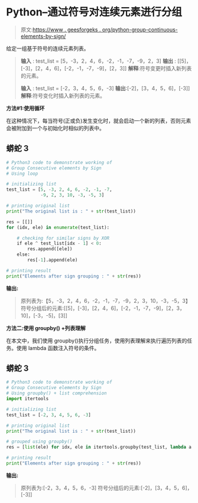 # Python–通过符号对连续元素进行分组

> 原文:[https://www . geesforgeks . org/python-group-continuous-elements-by-sign/](https://www.geeksforgeeks.org/python-group-consecutive-elements-by-sign/)

给定一组基于符号的连续元素列表。

> **输入** : test_list = [5，-3，2，4，6，-2，-1，-7，-9，2，3]
> **输出** : [[5]，[-3]，[2，4，6]，[-2，-1，-7，-9]，[2，3]]
> **解释**:符号变更时插入新列表的元素。
> 
> **输入** : test_list = [-2，3，4，5，6，-3]
> **输出**:[-2]，[3，4，5，6]，[-3]]
> **解释**:符号变化时插入新列表的元素。

**方法#1:使用循环**

在这种情况下，每当符号(正或负)发生变化时，就会启动一个新的列表，否则元素会被附加到一个与初始化时相似的列表中。

## 蟒蛇 3

```py
# Python3 code to demonstrate working of 
# Group Consecutive elements by Sign
# Using loop

# initializing list
test_list = [5, -3, 2, 4, 6, -2, -1, -7, 
             -9, 2, 3, 10, -3, -5, 3]

# printing original list
print("The original list is : " + str(test_list))

res = [[]]
for (idx, ele) in enumerate(test_list):

    # checking for similar signs by XOR
    if ele ^ test_list[idx - 1] < 0:
        res.append([ele])
    else:
        res[-1].append(ele)

# printing result 
print("Elements after sign grouping : " + str(res))
```

**输出:**

> 原列表为:【5，-3，2，4，6，-2，-1，-7，-9，2，3，10，-3，-5，3】
> 符号分组后的元素:[[5]，[-3]，[2，4，6]，[-2，-1，-7，-9]，[2，3，10]，[-3，-5]，[3]]

**方法二:使用 groupby() +列表理解**

在本文中，我们使用 groupby()执行分组任务，使用列表理解来执行遍历列表的任务。使用 lambda 函数注入符号的条件。

## 蟒蛇 3

```py
# Python3 code to demonstrate working of
# Group Consecutive elements by Sign
# Using groupby() + list comprehension
import itertools

# initializing list
test_list = [-2, 3, 4, 5, 6, -3]

# printing original list
print("The original list is : " + str(test_list))

# grouped using groupby()
res = [list(ele) for idx, ele in itertools.groupby(test_list, lambda a: a > 0)]

# printing result
print("Elements after sign grouping : " + str(res))
```

**输出:**

> 原列表为:[-2，3，4，5，6，-3]
> 符号分组后的元素:[-2]，[3，4，5，6]，[-3]]